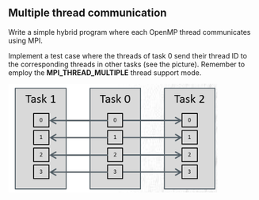 ## Multiple thread communication

Write a simple hybrid program where each OpenMP thread communicates using
MPI.

Implement a test case where the threads of task 0 send their thread ID to
the corresponding threads in other tasks (see the picture). Remember to employ
the **MPI_THREAD_MULTIPLE** thread support mode.

![img](img/communication-pattern.png)
